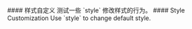 <cn>
#### 样式自定义
测试一些 `style` 修改样式的行为。
</cn>

<us>
#### Style Customization
Use `style` to change default style.
</us>
